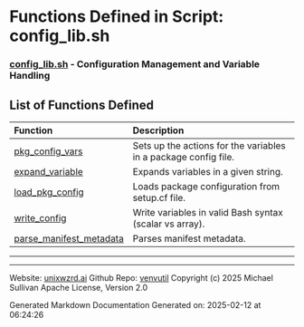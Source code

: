 # Functions Defined in Script: config_lib.sh

### [config_lib.sh](/docs/shdoc/bin/shinclude/scripts/config_lib.sh.md) - Configuration Management and Variable Handling

## List of Functions Defined

| Function | Description |
|:--|:--|
| [pkg_config_vars](functions/pkg_config_vars.md) | Sets up the actions for the variables in a package config file. |
| [expand_variable](functions/expand_variable.md) | Expands variables in a given string. |
| [load_pkg_config](functions/load_pkg_config.md) | Loads package configuration from setup.cf file. |
| [write_config](functions/write_config.md) | Write variables in valid Bash syntax (scalar vs array). |
| [parse_manifest_metadata](functions/parse_manifest_metadata.md) | Parses manifest metadata. |

---

---

Website: [unixwzrd.ai](https://unixwzrd.ai)
Github Repo: [venvutil](https://github.com/unixwzrd/venvutil)
Copyright (c) 2025 Michael Sullivan
Apache License, Version 2.0

Generated Markdown Documentation
Generated on: 2025-02-12 at 06:24:26
